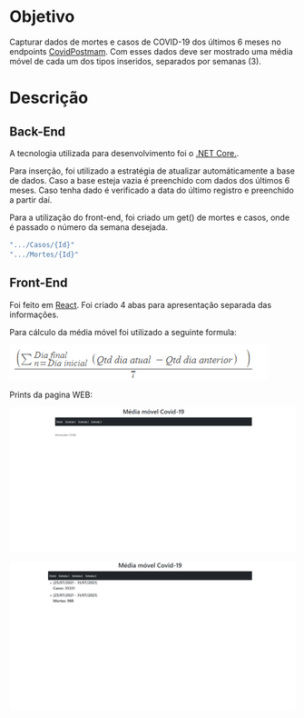 # Objetivo

Capturar dados de mortes e casos de COVID-19 dos últimos 6 meses no endpoints [CovidPostmam](https://documenter.getpostman.com/view/10808728/SzS8rjbc). Com esses dados deve ser mostrado uma média móvel de cada um dos tipos inseridos, separados por semanas (3).

# Descrição

## Back-End ​

A tecnologia utilizada para desenvolvimento foi o [.NET Core.](https://dotnet.microsoft.com/download).

Para inserção, foi utilizado a estratégia de atualizar automáticamente a base de dados. Caso a base esteja vazia é preenchido com dados dos últimos 6 meses. Caso tenha dado é verificado a data do último registro e preenchido a partir daí.

Para a utilização do front-end, foi criado um get() de mortes e casos, onde é passado o número da semana desejada.
```c ​
".../Casos/{Id}"
".../Mortes/{Id}"
```
## Front-End
Foi feito em [React](https://pt-br.reactjs.org/). Foi criado 4 abas para apresentação separada das informações. 

Para cálculo da média móvel foi utilizado a seguinte formula:

![alt text](https://github.com/guisoares1/Imagens/blob/main/3.png)

Prints da pagina WEB:

![alt text](https://github.com/guisoares1/Imagens/blob/main/1.png)

![alt text](https://github.com/guisoares1/Imagens/blob/main/2.png)
